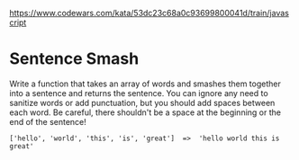 https://www.codewars.com/kata/53dc23c68a0c93699800041d/train/javascript

# Sentence Smash

Write a function that takes an array of words and smashes them together into a sentence and returns the sentence. You can ignore any need to sanitize words or add punctuation, but you should add spaces between each word. Be careful, there shouldn't be a space at the beginning or the end of the sentence!

```
['hello', 'world', 'this', 'is', 'great']  =>  'hello world this is great'
```